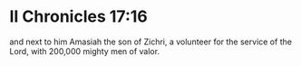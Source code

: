 # II Chronicles 17:16

and next to him Amasiah the son of Zichri, a volunteer for the service of the Lord, with 200,000 mighty men of valor.
